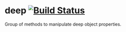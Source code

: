 # deep [![Build Status](https://secure.travis-ci.org/simonfan/deep.png?branch=master)](http://travis-ci.org/simonfan/deep)

Group of methods to manipulate deep object properties.
